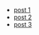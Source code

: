 -  [post 1](http://localhost:5000/post-1)
-  [post 2](http://localhost:5000/post-2)
-  [post 3](http://localhost:5000/post-3)